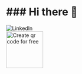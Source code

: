 <h1>### Hi there 👋</h1>

![Linkedln](https://user-images.githubusercontent.com/97703015/228125226-6f413cf4-cec0-4947-8bed-5e24e7eaf6d0.png)
<a href='https://me-qr.com' border='0' style='cursor:pointer;display:block'><img src='https://cdn.me-qr.com/qr/53911118.png?v=1679976412' alt='Create qr code for free' width="100" height="100" ></a><a href='https://me-qr.com' border='0' style='cursor:default;display:none'>Create qr code for free</a>
